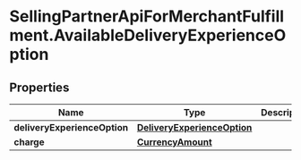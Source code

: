 # SellingPartnerApiForMerchantFulfillment.AvailableDeliveryExperienceOption

## Properties

Name | Type | Description | Notes
------------ | ------------- | ------------- | -------------
**deliveryExperienceOption** | [**DeliveryExperienceOption**](DeliveryExperienceOption.md) |  | 
**charge** | [**CurrencyAmount**](CurrencyAmount.md) |  | 


